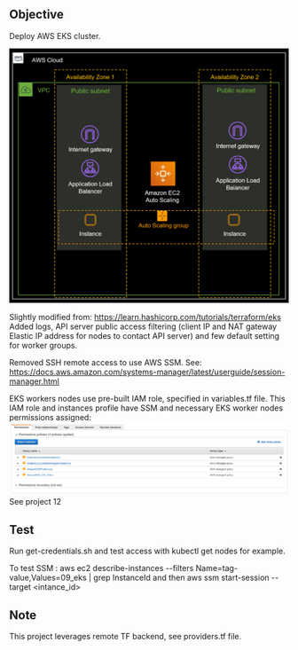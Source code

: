 ## Objective

Deploy AWS EKS cluster. 

![alt text](https://github.com/stephaneclavel/terraform/blob/master/aws/09_eks/diagram.png?raw=true)

Slightly modified from: https://learn.hashicorp.com/tutorials/terraform/eks Added logs, API server public access filtering (client IP and NAT gateway Elastic IP address for nodes to contact API server) and few default setting for worker groups. 

Removed SSH remote access to use AWS SSM. See:
https://docs.aws.amazon.com/systems-manager/latest/userguide/session-manager.html

EKS workers nodes use pre-built IAM role, specified in variables.tf file. This IAM role and instances profile have SSM and necessary EKS worker nodes permissions assigned:
![alt text](https://github.com/stephaneclavel/terraform/blob/master/aws/09_eks/iam-role.png?raw=true)
See project 12

## Test

Run get-credentials.sh and test access with kubectl get nodes for example. 

To test SSM : aws ec2 describe-instances --filters Name=tag-value,Values=09_eks | grep InstanceId and then aws ssm start-session --target <intance_id>

## Note

This project leverages remote TF backend, see providers.tf file. 
